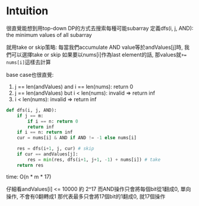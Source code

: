 # Intuition

很直覺能想到用top-down DP的方式去搜索每種可能subarray
定義dfs(i, j, AND): the minimum values of all subarray

就用take or skip策略:
每當我們accumulate AND value等於andValues[j]時, 我們可以選擇take or skip
如果要以nums[i]作為last element的話, 那values就`+= nums[i]`這樣去計算

base case也很直覺:
1. j == len(andValues) and i == len(nums): return 0
2. j == len(andValues) but i < len(nums): invalid => return inf
3. i < len(nums): invalid => return inf

```py
def dfs(i, j, AND):
    if j == m:
        if i == n: return 0
        return inf
    if i == n: return inf
    cur = nums[i] & AND if AND != -1 else nums[i]

    res = dfs(i+1, j, cur) # skip
    if cur == andValues[j]:
        res = min(res, dfs(i+1, j+1, -1) + nums[i]) # take
    return res
```


time: O(n * m * 17)

仔細看andValues[i] <= 10000 約 2^17
而AND操作只會將每個bit從1翻成0, 單向操作, 不會有0翻轉成1
那代表最多只會將17個bit的1翻成0, 就17個操作